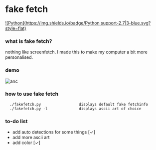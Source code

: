 # fake fetch
[![Python](https://img.shields.io/badge/Python support-2.7|3-blue.svg?style=flat)](https://www.python.org/)
### what is fake fetch?

nothing like screenfetch. 
I made this to make my computer a bit more personalised.

### demo
![anc](https://raw.githubusercontent.com/JackCDK/fakefetch/master/pics/anchor.png)

### how to use fake fetch

      ./fakefetch.py                 displays default fake fetchinfo
      ./fakefetch.py -l              displays ascii art of choice


### to-do list
* add auto detections for some things [✓]
* add more ascii art
* add color [✓]

